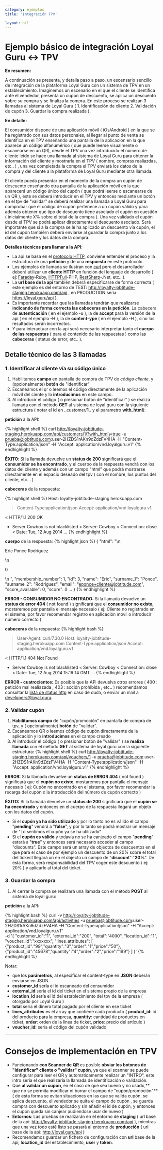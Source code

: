 ```yaml
---
category: ejemplos
title: 'Integración TPV'

layout: nil
---
```



# Ejemplo básico de integración Loyal Guru <-> TPV

**En resumen:**

A continuación se presenta, y detalla paso a paso, un escensario sencillo de integración de la plataforma Loyal Guru con un sistema de TPV en un establecimiento. Imaginemos un escenario en el que el cliente se identifica ante el vendedor, presenta un cupón de descuento, se aplica un descuento sobre su compra y se finaliza la compra. En este proceso se realizan 3 llamadas al sistema de Loyal Guru ( 1. Identificación de cliente 2. Validación de cupón 3. Guardar la compra realizada ).

**En detalle:**

El consumidor dispone de una aplicación móvil ( iOs/Android ) en la que se ha registrado con sus datos personales, al llegar al punto de venta se identifica en el TPV enseñando una pantalla de la aplicación en la que aparece un código alfanumérico ( que puede leerse visualmente o escanearse en un QR), desde el TPV una vez introducido el número de cliente leído se hace una llamada al sistema de Loyal Guru para obtener la información del cliente y mostrarla en el TPV ( nombre, compras realiazdas, etc.. ) , una vez completada la compra el TPV enviará los datos de la compra y del cliente a la plataforma de Loyal Guru mediante otra llamada.

El cliente pueda presentar en el momento de la compra un cupón de descuento enseñando otra pantalla de la aplicación móvil en la que aparecerá un código único del cupón ( que podrá leerse o escanearse de un QR ), éste se deberá introducir en el TPV y entonces mediante un botón en el tpv de "validar" se deberá realizar una llamada a Loyal Guru para comprobar que el código de cupón pertenece a un cupón válido y para además obtener que tipo de descuento tiene asociado el cupón en cuestión ( inicialmente X% sobre el total de la compra ). Una vez validado el cupón desde el TPV se podrá aplicar directamente el descuento asociado. Será importante que si a la compra se le ha aplicado un descuento vía cupón, el id del cupón tambiérn deberá enviarse al guardar la compra junto a los datos del cliente y los datos de la compra.

**Detalles técnicos para llamar a la API**: 

- La api se basa en el [protocolo HTTP](http://code.tutsplus.com/tutorials/http-the-protocol-every-web-developer-must-know-part-1--net-31177), conviene entender el proceso y la estructura de una **petición** y de una **respuesta** en este protocolo.  
- Los ejemplos de llamada se ilustran con [curl](http://curl.haxx.se/) pero el desarrollador deberá utilizar un **cliente HTTP** en función del lenguaje de desarrollo ( ej: [Faraday](https://github.com/lostisland/faraday)-Ruby, [HTTPFull](http://phphttpclient.com/)-PHP, [RestSharp](http://restsharp.org/)-.Net, etc.. ).   
- La **url base de la api** también deberá especificarse de forma correcta ( este ejemplo es del entorno de TEST: http://loyalty-jobtitude-staging.herokuapp.com/api , en PRODUCTION sería https://loyal.guru/api ).  
- Es importante recordar que las llamadas tendrán que realizarse **indicando de forma correcta las cabeceras en la petición**. La cabecera de  **autenticación** ( en el ejemplo -u ), la de **accept** para la versión de la api ( en el ejemplo -H ), la de **content-ype** ( en el ejemplo -H ), sino los resultados serán incorrectos. 
- Y para interactuar con la api será necesario interpretar tanto el **cuerpo de las respuestas** ( para el contenido de las respuestas ) como las **cabeceras** ( status de error, etc.. ).

## Detalle técnico de las 3 llamadas

### 1. Identificar al cliente vía su código único

1. Habilitamos **campo** en pantalla de compra de TPV de _código cliente_, y (opcionalmente) **botón** de "identificar"
2. Escaneamos el qr o leemos el código directamente de la aplicación móvil del ciente y lo **introducimos** en este campo.
3. Al introducir el código ( o presionar botón de "identificar" ) se realiza llamada con el método **GET** al sistema de loyal guru con la siguiente estructura ( notar el id en ..customer/**1**.. y el parametro **with_html**):  

**petición** a la API:    

  {% highlight shell %}
curl http://loyalty-jobtitude-staging.herokuapp.com/api/customers/1\?with_html\=true 
   -u prueba@jobtitude.com:user-2HZDS1rAKn9dZdzFV4HA 
   -H "Content-Type:application/json" 
   -H "Accept: application/vnd.loyalguru.v1"
{% endhighlight %} 

**ÉXITO**: Si la llamada devuelve un **status de 200** significará que el **consumidor se ha encontrado**, y el cuerpo de la respuesta vendrá con los datos del cliente y además con un campo "html" que podrá mostrarse directamente en el espacio deseado del tpv ( con el nombre, los puntos del cliente, etc... )  

**cabeceras** de la respuesta:  

{% highlight shell %}
Host: loyalty-jobtitude-staging.herokuapp.com
> Content-Type:application/json
> Accept: application/vnd.loyalguru.v1
>
< HTTP/1.1 200 OK
* Server Cowboy is not blacklisted
< Server: Cowboy
< Connection: close
< Date: Tue, 12 Aug 2014
...
{% endhighlight %} 

**cuerpo** de la respuesta:
{% highlight json %}
{
  "html": "\n        <p>Eric Ponce Rodriguez</p>\n        <p>0</p>\n      ",
  "membership_number": 1,
  "id": 3,
  "name": "Eric",
  "surname_1": "Ponce",
  "surname_2": "Rodriguez",
  "email": "eponce+cliente@jobtitude.com",
  "score_available": 0,
  "score": 0
  ...
}
{% endhighlight %}

 **ERROR - CONSUMIDOR NO ENCONTRADO:** Si la llamada devuelve un **status de error 404** ( not found ) significará que el **consumidor no existe**, mostaremos por pantalla el mensaje necesaio ( ej: Cliente no registrado en el sistema, por favor recomendar registro en aplicación móvil o introducir número correcto )  

**cabeceras** de la respuesta:
{% highlight bash %}
> User-Agent: curl/7.30.0
> Host: loyalty-jobtitude-staging.herokuapp.com
> Content-Type:application/json
> Accept: application/vnd.loyalguru.v1
>
< HTTP/1.1 404 Not Found
* Server Cowboy is not blacklisted
< Server: Cowboy
< Connection: close
< Date: Tue, 12 Aug 2014 15:16:14 GMT
...
{% endhighlight %}

**ERROR - cuatrocientos:** Es posible que la API devuelva otros errores ( 400 : petición mal realiazada , 403 : acción prohibida , etc.. ) recomendamos consultar la [lista de status http](http://en.wikipedia.org/wiki/List_of_HTTP_status_codes) en caso de duda, o enviar un mail a developers@loyal.guru. 


### 2. Validar cupón

1. **Habilitamos campo** de "cupón/promoción" en pantalla de compra de tpv, y ( opcionalmente) **botón** de "validar".
2. Escaneamos QR o leemos código de cupón directamente de la aplicación y lo **introducimos** en el campo creado
3. Al introducir el código ( o presionar botón de "validar" ) se **realiza llamada** con el método **GET** al sistema de loyal guru con la siguiente estructura:
{% highlight shell %}
curl http://loyalty-jobtitude-staging.herokuapp.com/api/vouchers/1 
   -u prueba@jobtitude.com:user-2HZDS1rAKn9dZdzFV4HA 
   -H "Content-Type:application/json" 
   -H "Accept: application/vnd.loyalguru.v1"
{% endhighlight %}  

**ERROR:** Si la llamada devuelve un **status de ERROR 404** ( not found ) significará que el **cupón no existe**, mostaremos por pantalla el mensaje necesaio ( ej: Cupón no encontrado en el sistema, por favor recomendar la recarga del cupón o la introducción del número de cupón correcto )

**ÉXITO:** Si la llamada devuelve un **status de 200** significará que el **cupón se ha encontrado** y entonces en el cuerpo de la respuesta llegará un objeto con los datos del cupón.
  
* Si el **cupón ya ha sido utilizado** y por lo tanto no es válido el campo "**pending**" vendrá a "**false**", y por lo tanto se podrá mostrar un mensaje de "Lo sentimos el cupón ya se ha utilizado"  
* Si el **cupón es válido** y todavía no se ha canjeado el campo "**pending**" estará a "**true**" y entonces será necesario acceder al campo "discounts". Este campo será un array de objectos de descuentos en el que para el caso de por ejemplo un descuento de un 20% sobre el total del tickect llegará un en el objecto un campo de "**discount**":"**20%**". De esta forma, será responsabilidad del TPV coger este descuento ( ej: 20% ) y aplicarlo al total del ticket.  

### 3. Guardar la compra

1. Al cerrar la compra se realizará una llamada con el método **POST** al sistema de loyal guru:   

**petición** a la API: 

{% highlight bash %}
curl -v http://loyalty-jobtitude-staging.herokuapp.com/api/activities 
-u prueba@jobtitude.com:user-2HZDS1rAKn9dZdzFV4HA 
-H "Content-Type:application/json" 
-H "Accept: application/vnd.loyalguru.v1"  
-d '{
	"customer_id":"1", 
	"external_id":"200", 
	"total":"4000", 
	"location_id":"1",
	"voucher_id":"xxxxxxx", 
	"lines_attributes": [
		{"product_id":"99","quantity":"3","order":"1","price":"50"},
		{"product_id":"45678","quantity":"4","order":"2","price":"199"}
		]
}'
{% endhighlight %}

Notar: 

- que los **parámetros**, al especificar el content-type en **JSON** deberán enviarse en JSON. 
- **customer_id** sería el id escaneado del consumidor
- **external_id** sería el id del ticket en el sistema propio de la empresa
- **location_id** sería el id del establecimiento del tpv de la empresa ( otorgado por Loyal Guru )
- **total** sería el dinero total pagado por el cliente en ese ticket
- **lines_attributes** es el array que contiene cada producto ( **product_id**: id del producto para la empresa, **quantity**: cantidad de productos en ticket, **order**: orden de la línea de ticket, **price**: precio del artículo ) 
- **voucher_id**: sería el código del cupón validado  

***

# Consejos de implementación en TPV

- Funcionando **con Scanner de QR** es posible **obviar los botones de "identificar" cliente o "validar" cupón**, ya que el scanner se puede configurar para leer el QR y automaticamente realizar un "INTRO", este intro sería el que realizaría la llamada de identificación o validación.
- Que **al validar un cupón**, en el caso de que sea bueno y no usado,** que no se permita modificar ni borrar el campo de "cupón/promoción"** ( de esta forma se evitan situaciones en las que se valida cupón, se aplica descuento, el vendedor se quita el campo de cupón , se guarda compra con descuento aplicado y sin añadir el id de cupón, y entonces el cupón queda sin canjear pudiendose usar de nuevo )
- **Entornos**: Las pruebas se realizarán en el entorno de **staging** ( url base de la api: http://loyalty-jobtitude-staging.herokuapp.com/api ), mientras que una vez todo esté listo se pasará al entorno de **producción** ( url base de la api: http://loyal.guru/api )
- Recomendamos guardar un fichero de configuración con **url** base de la api, **location_id** del establecimiento, **user** y **token**. 